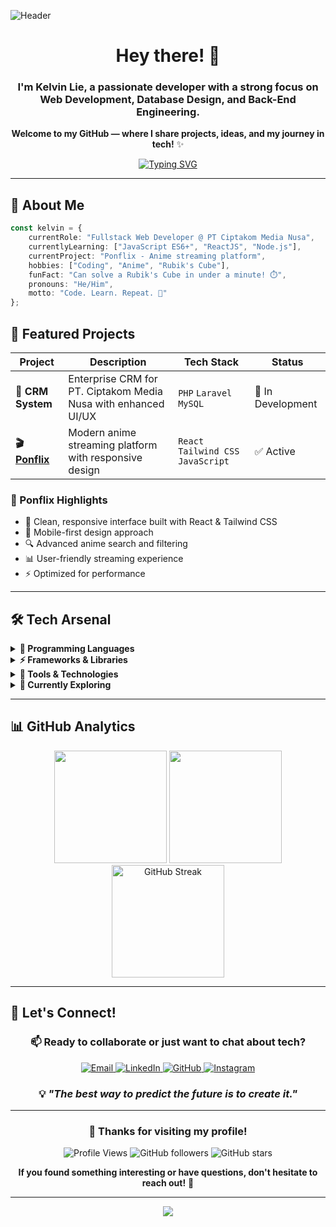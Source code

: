 ![Header](https://imgur.com/x1oLDlI.png)

<div align="center">

# Hey there! 👋

### I'm Kelvin Lie, a passionate developer with a strong focus on Web Development, Database Design, and Back-End Engineering.

**Welcome to my GitHub — where I share projects, ideas, and my journey in tech!** ✨

[![Typing SVG](https://readme-typing-svg.herokuapp.com?font=Fira+Code&pause=1000&color=36BCF7&center=true&vCenter=true&width=435&lines=Full-Stack+Web+Developer;Always+learning+new+things;Anime+enthusiast+%F0%9F%8D%BF)](https://git.io/typing-svg)

</div>

---

## 🚀 About Me

```typescript
const kelvin = {
    currentRole: "Fullstack Web Developer @ PT Ciptakom Media Nusa",
    currentlyLearning: ["JavaScript ES6+", "ReactJS", "Node.js"],
    currentProject: "Ponflix - Anime streaming platform",
    hobbies: ["Coding", "Anime", "Rubik's Cube"],
    funFact: "Can solve a Rubik's Cube in under a minute! ⏱️",
    pronouns: "He/Him",
    motto: "Code. Learn. Repeat. 🔄"
};
```

## 💼 Featured Projects

<div align="center">

| Project | Description | Tech Stack | Status |
|---------|-------------|------------|--------|
| **🏢 CRM System** | Enterprise CRM for PT. Ciptakom Media Nusa with enhanced UI/UX | `PHP` `Laravel` `MySQL` | 🚧 In Development |
| **🎬 [Ponflix](https://github.com/Kleponaeru/movie-stream)** | Modern anime streaming platform with responsive design | `React` `Tailwind CSS` `JavaScript` | ✅ Active |

</div>

### 🎯 Ponflix Highlights
- 🎨 Clean, responsive interface built with React & Tailwind CSS
- 📱 Mobile-first design approach
- 🔍 Advanced anime search and filtering
- 📊 User-friendly streaming experience
- ⚡ Optimized for performance

---

## 🛠️ Tech Arsenal

<details>
<summary><b>🔧 Programming Languages</b></summary>
<br>
<p>
  <img src="https://skillicons.dev/icons?i=php,cs,js,java,python,cpp,dart,html,css" />
</p>
</details>

<details>
<summary><b>⚡ Frameworks & Libraries</b></summary>
<br>
<p>
  <img src="https://skillicons.dev/icons?i=laravel,react,bootstrap,tailwind,jquery,dotnet" />
</p>
</details>

<details>
<summary><b>🔨 Tools & Technologies</b></summary>
<br>
<p>
  <img src="https://skillicons.dev/icons?i=vscode,visualstudio,androidstudio,eclipse,postman,mysql,vite,figma,ai" />
</p>
</details>

<details>
<summary><b>🌱 Currently Exploring</b></summary>
<br>

- Advanced React patterns and hooks
- TypeScript for better code quality
- Modern CSS techniques
- API design and optimization
- Cloud deployment strategies

</details>

---

## 📊 GitHub Analytics

<div align="center">
<img height="180em" src="https://github-readme-stats-eight-theta.vercel.app/api?username=kleponaeru&show_icons=true&theme=tokyonight&include_all_commits=true&count_private=true"/>
<img height="180em" src="https://github-readme-stats-eight-theta.vercel.app/api/top-langs/?username=kleponaeru&layout=compact&langs_count=8&theme=tokyonight"/>
<img height="180em" src="https://github-readme-streak-stats.herokuapp.com/?user=kleponaeru&theme=tokyonight" alt="GitHub Streak"/>
</div>

---

## 🤝 Let's Connect!

<div align="center">

### 📫 Ready to collaborate or just want to chat about tech?

<p>
  <a href="mailto:kelvinlie08@gmail.com">
    <img src="https://img.shields.io/badge/Email-D14836?style=for-the-badge&logo=gmail&logoColor=white" alt="Email"/>
  </a>
  <a href="https://www.linkedin.com/in/klvnlie08/">
    <img src="https://img.shields.io/badge/LinkedIn-0077B5?style=for-the-badge&logo=linkedin&logoColor=white" alt="LinkedIn"/>
  </a>
  <a href="https://github.com/Kleponaeru">
    <img src="https://img.shields.io/badge/GitHub-100000?style=for-the-badge&logo=github&logoColor=white" alt="GitHub"/>
  </a>
  <a href="https://www.instagram.com/klvnlie_/">
    <img src="https://img.shields.io/badge/Instagram-E4405F?style=for-the-badge&logo=instagram&logoColor=white" alt="Instagram"/>
  </a>
</p>

### 💡 *"The best way to predict the future is to create it."*

</div>

---

<div align="center">

### 🎉 Thanks for visiting my profile!

![Profile Views](https://komarev.com/ghpvc/?username=kleponaeru&color=blueviolet&style=flat-square)
![GitHub followers](https://img.shields.io/github/followers/kleponaeru?style=social)
![GitHub stars](https://img.shields.io/github/stars/kleponaeru?style=social)

**If you found something interesting or have questions, don't hesitate to reach out!** 🚀

</div>

---

<div align="center">
<img src="https://capsule-render.vercel.app/api?type=waving&color=gradient&height=100&section=footer"/>
</div>

